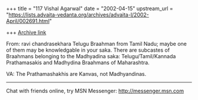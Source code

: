 +++
title = "117 Vishal Agarwal"
date = "2002-04-15"
upstream_url = "https://lists.advaita-vedanta.org/archives/advaita-l/2002-April/002691.html"

+++
[Archive link](https://lists.advaita-vedanta.org/archives/advaita-l/2002-April/002691.html)

From: ravi chandrasekhara <vadhula at YAHOO.COM>
Telugu Braahman from Tamil Nadu; maybe one of them may
be knowledgable in your saka.  There are subcastes of
Braahmans belonging to the Madhyadina saka:
Telugu/Tamil/Kannada Prathamasakis and Madhydina
Braahmans of Maharashtra.

VA: The Prathamashakhis are Kanvas, not Madhyandinas.

_________________________________________________________________
Chat with friends online, try MSN Messenger: http://messenger.msn.com

